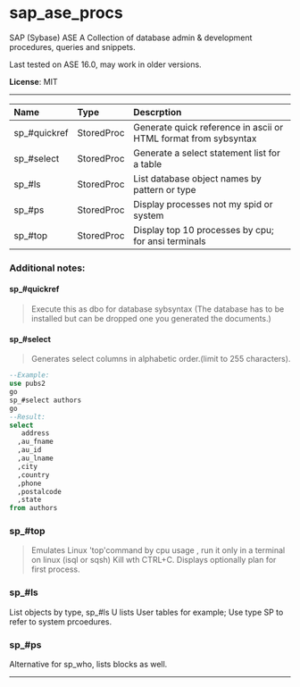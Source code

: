 # sap_ase_procs
SAP (Sybase) ASE  A Collection of database admin &amp; development  procedures, queries and snippets.

Last tested on ASE 16.0, may work in older versions.


**License**: MIT



---


|   Name         |  Type         | Descrption       |
| :------------- |:------------  | :-----------------|
| sp_#quickref   | StoredProc    | Generate quick reference in ascii or HTML format from sybsyntax|
| sp_#select     | StoredProc    | Generate a select statement list for a table |
| sp_#ls         | StoredProc    | List database object names by pattern or type|
| sp_#ps         | StoredProc    | Display processes not my spid or system |
| sp_#top        | StoredProc    | Display top 10 processes by cpu; for ansi terminals |



### Additional notes:

#### sp_#quickref

  > Execute this as dbo for database sybsyntax (The database has to be installed but can be dropped one you generated the documents.)

#### sp_#select
  > Generates select columns in alphabetic order.(limit to 255 characters).

```sql
--Example:
use pubs2
go
sp_#select authors
go
--Result:
select                                                                                                                                                                                                                                                          
   address                                                                                                                                                                                                                                                       
  ,au_fname                                                                                                                                                                                                                                                      
  ,au_id                                                                                                                                                                                                                                                         
  ,au_lname                                                                                                                                                                                                                                                      
  ,city                                                                                                                                                                                                                                                          
  ,country                                                                                                                                                                                                                                                       
  ,phone                                                                                                                                                                                                                                                         
  ,postalcode                                                                                                                                                                                                                                                    
  ,state                                                                                                                                                                                                                                                         
from authors   

```


### sp_#top
>Emulates Linux 'top'command by cpu usage , run it only in a terminal on linux (isql or sqsh) Kill wth CTRL+C.
>Displays optionally plan for first process.


### sp_#ls

List objects by type, sp_#ls U lists User tables for example;
Use type SP to refer to system prcoedures.


### sp_#ps

Alternative for sp_who, lists blocks as well.


---
